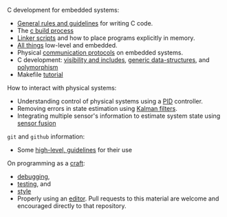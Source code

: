 C development for embedded systems:
- [General rules and guidelines](https://github.com/gwu-iot/collaboration/blob/master/resources/c.md) for writing C code.
- The [c build process](https://blog.feabhas.com/2012/06/the-c-build-process/)
- [Linker scripts](http://software-dl.ti.com/ccs/esd/documents/sdto_cgt_Linker-Command-File-Primer.html) and how to place programs explicitly in memory.
- [All things](https://github.com/nhivp/Awesome-Embedded) low-level and embedded.
- Physical [communication protocols](https://youtu.be/IyGwvGzrqp8?list=TLPQMDQwMTIwMjC3tJDv5Sv15Q&t=93) on embedded systems.
- C development: [visibility and includes](https://www.youtube.com/watch?v=P8g4B9c0i8A&t=490s), [generic data-structures](https://www.youtube.com/watch?v=AUYYN3mqSGU&t=3s), and [polymorphism](https://www.youtube.com/watch?v=bZO0A1tj2MI)
- Makefile [tutorial](https://www.youtube.com/watch?v=DtGrdB8wQ_8)

How to interact with physical systems:
- Understanding control of physical systems using a [PID](https://www.youtube.com/watch?v=wkfEZmsQqiA&list=PLn8PRpmsu08pQBgjxYFXSsODEF3Jqmm-y) controller.
- Removing errors in state estimation using [Kalman filters](https://www.youtube.com/watch?v=mwn8xhgNpFY&list=PLn8PRpmsu08pzi6EMiYnR-076Mh-q3tWr).
- Integrating multiple sensor's information to estimate system state using [sensor fusion](https://www.youtube.com/watch?v=6qV3YjFppuc)

`git` and `github` information:
- Some [high-level, guidelines](https://github.com/gwu-iot/collaboration/blob/master/resources/github.md) for their use

On programming as a [craft](https://www2.seas.gwu.edu/~gparmer/posts/2016-03-07-code-craftsmanship.html):

- [debugging](https://github.com/gwu-iot/collaboration/blob/master/resources/debugging.md),
- [testing](https://github.com/gwu-iot/collaboration/blob/master/resources/testing.md), and
- [style](https://github.com/gwu-iot/collaboration/blob/master/resources/style.md)
- Properly using an [editor](https://github.com/gparmer/gwu_os_editors).
    Pull requests to this material are welcome and encouraged directly to that repository.
